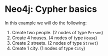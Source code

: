 # Neo4j: Cypher basics
In this example we will do the following:
1. Create two people. (2 nodes of type `Person`)
2. Create 4 houses. (4 nodes of type `House`)
3. Create 2 streets. (2 nodes of type `Street`)
4. Create 1 city. (1 nodes of type `City`)
